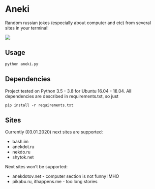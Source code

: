 # Aneki
Random russian jokes (especially about computer and etc) from several sites in your terminal!  

![](https://github.com/VolkovAK/aneki/workflows/Build/badge.svg)  

## Usage  

    python aneki.py


## Dependencies
Project tested on Python 3.5 - 3.8 for Ubuntu 16.04 - 18.04.
All dependencies are described in requirements.txt, so just

    pip install -r requirements.txt


## Sites
Currently (03.01.2020) next sites are supported:
 - bash.im
 - anekdot.ru
 - nekdo.ru
 - shytok.net

Next sites won't be supported:
 - anekdotov.net - computer section is not funny IMHO
 - pikabu.ru, ithappens.me - too long stories
